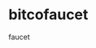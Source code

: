 # bitcofaucet
faucet
<?php  								

// Database Configuration

$dbHost =("$DESKTOP-C1OSDA6");
$dbUser = ("$admin");
$dbPW = ("$saad1989");
$dbName =("$https://bitcofaucet.club/admin.php");	

// Establish connection

$mysqli =(DESKTOP-C1OSDA6,admin,saad1989,https://bitcofaucet.club/admin.php);
// Check connection
if(mysqli_connect_errno()){
 	echo "Failed to connect to MySQL: " . mysqli_connect_error();
}

// Website

$Website_Url =("https://bitcofaucet.club");

?>
